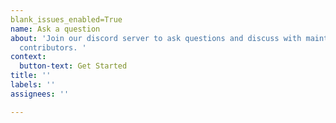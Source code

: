 ```yaml
---
blank_issues_enabled=True
name: Ask a question
about: 'Join our discord server to ask questions and discuss with maintainers and
  contributors. '
context:
  button-text: Get Started
title: ''
labels: ''
assignees: ''

---
```



